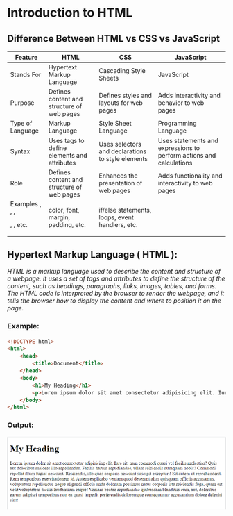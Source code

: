 # Introduction to HTML

## Difference Between HTML vs CSS vs JavaScript
| Feature  | HTML | CSS  | JavaScript |
| ------------- | ------------- | ------------- | ------------- |
| Stands For  | Hypertext Markup Language | Cascading Style Sheets | JavaScript |
| Purpose | Defines content and structure of web pages | Defines styles and layouts for web pages | Adds interactivity and behavior to web pages |
| Type of Language | Markup Language | Style Sheet Language | Programming Language |
| Syntax | Uses tags to define elements and attributes | Uses selectors and declarations to style elements | Uses statements and expressions to perform actions and calculations |
| Role | Defines content and structure of web pages | Enhances the presentation of web pages | Adds functionality and interactivity to web pages |
| Examples	<html>, <head>, <body>, <p>, <img>, etc. | color, font, margin, padding, etc. | if/else statements, loops, event handlers, etc. |

## Hypertext Markup Language ( HTML ):
*HTML is a markup language used to describe the content and structure of a webpage. It uses a set of tags and attributes to define the structure of the content, such as headings, paragraphs, links, images, tables, and forms. The HTML code is interpreted by the browser to render the webpage, and it tells the browser how to display the content and where to position it on the page.*

### Example: 
```html
<!DOCTYPE html>
<html>
    <head>
        <title>Document</title>
    </head>
    <body>
        <h1>My Heading</h1>
        <p>Lorem ipsum dolor sit amet consectetur adipisicing elit. Iure sit, nam commodi quasi vel facilis molestias? Quis aut doloribus maiores illo repellendus. Facilis harum repudiandae, ullam reiciendis numquam nobis? Commodi repellat illum fugiat nesciunt. Reiciendis, illo quas corporis nesciunt suscipit excepturi! Sit autem ut reprehenderit. Rem temporibus exercitationem id. Autem explicabo veniam quod deserunt alias quisquam officiis accusamus, voluptatum repellendus neque eligendi officia unde dolorum possimus natus corporis iste reiciendis fuga, quam est velit voluptatem facilis laudantium eaque! Veniam beatae repudiandae quibusdam blanditiis eum, aut, doloribus earum adipisci temporibus non ea quasi impedit perferendis doloremque consequuntur accusantium dolore deleniti sint!</p>
    </body>
</html>
```
 

### Output:
![Alt text](image.png)